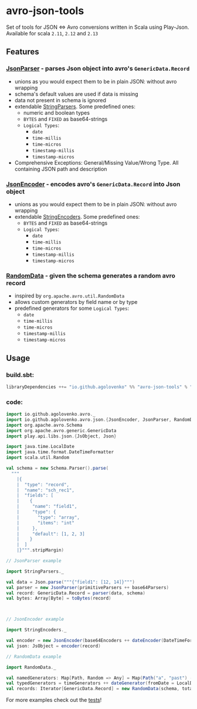 # avro-json-tools

Set of tools for JSON <=> Avro conversions written in Scala using Play-Json. Available for scala `2.11`, `2.12` and `2.13`

## Features

### [JsonParser](src/main/scala/io/github/agolovenko/avro/JsonParser.scala) - parses Json object into avro's `GenericData.Record`

* unions as you would expect them to be in plain JSON: without avro wrapping
* schema's default values are used if data is missing
* data not present in schema is ignored
* extendable [StringParsers](src/main/scala/io/github/agolovenko/avro/StringParsers.scala). Some predefined ones:
    * numeric and boolean types
    * `BYTES` and `FIXED` as base64-strings
    * `Logical Types`:
        * `date`
        * `time-millis`
        * `time-micros`
        * `timestamp-millis`
        * `timestamp-micros`
* Comprehensive Exceptions: General/Missing Value/Wrong Type. All containing JSON path and description

### [JsonEncoder](src/main/scala/io/github/agolovenko/avro/JsonEncoder.scala) - encodes avro's `GenericData.Record` into Json object

* unions as you would expect them to be in plain JSON: without avro wrapping
* extendable [StringEncoders](src/main/scala/io/github/agolovenko/avro/StringEncoders.scala). Some predefined ones:
    * `BYTES` and `FIXED` as base64-strings
    * `Logical Types`:
        * `date`
        * `time-millis`
        * `time-micros`
        * `timestamp-millis`
        * `timestamp-micros`

### [RandomData](src/main/scala/io/github/agolovenko/avro/RandomData.scala) - given the schema generates a random avro record

* inspired by `org.apache.avro.util.RandomData`
* allows custom generators by field name or by type
* predefined generators for some `Logical Types`:
    * `date`
    * `time-millis`
    * `time-micros`
    * `timestamp-millis`
    * `timestamp-micros`

## Usage

### build.sbt:

```sbt
libraryDependencies ++= "io.github.agolovenko" %% "avro-json-tools" % "0.2.0"
```

### code:

```scala
import io.github.agolovenko.avro._
import io.github.agolovenko.avro.json.{JsonEncoder, JsonParser, RandomData}
import org.apache.avro.Schema
import org.apache.avro.generic.GenericData
import play.api.libs.json.{JsObject, Json}

import java.time.LocalDate
import java.time.format.DateTimeFormatter
import scala.util.Random

val schema = new Schema.Parser().parse(
  """
    |{
    |  "type": "record",
    |  "name": "sch_rec1",
    |  "fields": [
    |    {
    |     "name": "field1", 
    |     "type": {
    |       "type": "array",
    |       "items": "int"
    |     },
    |     "default": [1, 2, 3]
    |    }
    |  ]
    |}""".stripMargin)

// JsonParser example

import StringParsers._

val data = Json.parse("""{"field1": [12, 14]}""")
val parser = new JsonParser(primitiveParsers ++ base64Parsers)
val record: GenericData.Record = parser(data, schema)
val bytes: Array[Byte] = toBytes(record)



// JsonEncoder example

import StringEncoders._

val encoder = new JsonEncoder(base64Encoders ++ dateEncoder(DateTimeFormatter.ISO_DATE))
val json: JsObject = encoder(record)

// RandomData example

import RandomData._

val namedGenerators: Map[Path, Random => Any] = Map(Path("a", "past") -> (implicit random => randomDay(LocalDate.now().minusDays(30), maxDays = 30)))
val typedGenerators = timeGenerators ++ dateGenerator(fromDate = LocalDate.now(), maxDays = 10)
val records: Iterator[GenericData.Record] = new RandomData(schema, total = 1 << 10, typedGenerators, namedGenerators).map(_.asInstanceOf[GenericData.Record])
```

For more examples check out the [tests](src/test/scala/io/github/agolovenko/avro)!
